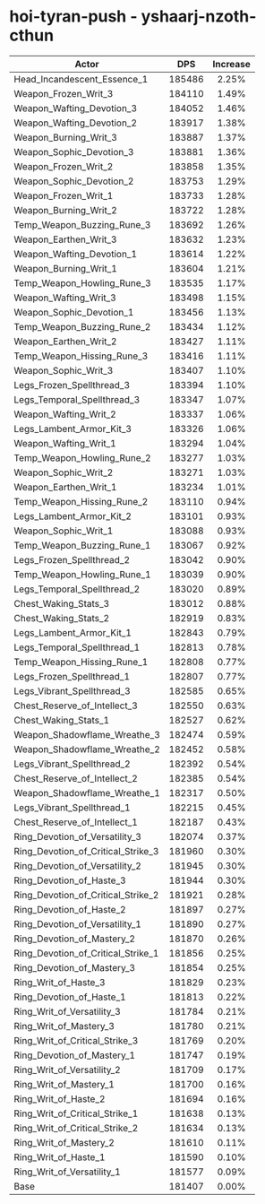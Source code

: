 # hoi-tyran-push - yshaarj-nzoth-cthun
| Actor | DPS | Increase |
|---|:---:|:---:|
|Head_Incandescent_Essence_1|185486|2.25%|
|Weapon_Frozen_Writ_3|184110|1.49%|
|Weapon_Wafting_Devotion_3|184052|1.46%|
|Weapon_Wafting_Devotion_2|183917|1.38%|
|Weapon_Burning_Writ_3|183887|1.37%|
|Weapon_Sophic_Devotion_3|183881|1.36%|
|Weapon_Frozen_Writ_2|183858|1.35%|
|Weapon_Sophic_Devotion_2|183753|1.29%|
|Weapon_Frozen_Writ_1|183733|1.28%|
|Weapon_Burning_Writ_2|183722|1.28%|
|Temp_Weapon_Buzzing_Rune_3|183692|1.26%|
|Weapon_Earthen_Writ_3|183632|1.23%|
|Weapon_Wafting_Devotion_1|183614|1.22%|
|Weapon_Burning_Writ_1|183604|1.21%|
|Temp_Weapon_Howling_Rune_3|183535|1.17%|
|Weapon_Wafting_Writ_3|183498|1.15%|
|Weapon_Sophic_Devotion_1|183456|1.13%|
|Temp_Weapon_Buzzing_Rune_2|183434|1.12%|
|Weapon_Earthen_Writ_2|183427|1.11%|
|Temp_Weapon_Hissing_Rune_3|183416|1.11%|
|Weapon_Sophic_Writ_3|183407|1.10%|
|Legs_Frozen_Spellthread_3|183394|1.10%|
|Legs_Temporal_Spellthread_3|183347|1.07%|
|Weapon_Wafting_Writ_2|183337|1.06%|
|Legs_Lambent_Armor_Kit_3|183326|1.06%|
|Weapon_Wafting_Writ_1|183294|1.04%|
|Temp_Weapon_Howling_Rune_2|183277|1.03%|
|Weapon_Sophic_Writ_2|183271|1.03%|
|Weapon_Earthen_Writ_1|183234|1.01%|
|Temp_Weapon_Hissing_Rune_2|183110|0.94%|
|Legs_Lambent_Armor_Kit_2|183101|0.93%|
|Weapon_Sophic_Writ_1|183088|0.93%|
|Temp_Weapon_Buzzing_Rune_1|183067|0.92%|
|Legs_Frozen_Spellthread_2|183042|0.90%|
|Temp_Weapon_Howling_Rune_1|183039|0.90%|
|Legs_Temporal_Spellthread_2|183020|0.89%|
|Chest_Waking_Stats_3|183012|0.88%|
|Chest_Waking_Stats_2|182919|0.83%|
|Legs_Lambent_Armor_Kit_1|182843|0.79%|
|Legs_Temporal_Spellthread_1|182813|0.78%|
|Temp_Weapon_Hissing_Rune_1|182808|0.77%|
|Legs_Frozen_Spellthread_1|182807|0.77%|
|Legs_Vibrant_Spellthread_3|182585|0.65%|
|Chest_Reserve_of_Intellect_3|182550|0.63%|
|Chest_Waking_Stats_1|182527|0.62%|
|Weapon_Shadowflame_Wreathe_3|182474|0.59%|
|Weapon_Shadowflame_Wreathe_2|182452|0.58%|
|Legs_Vibrant_Spellthread_2|182392|0.54%|
|Chest_Reserve_of_Intellect_2|182385|0.54%|
|Weapon_Shadowflame_Wreathe_1|182317|0.50%|
|Legs_Vibrant_Spellthread_1|182215|0.45%|
|Chest_Reserve_of_Intellect_1|182187|0.43%|
|Ring_Devotion_of_Versatility_3|182074|0.37%|
|Ring_Devotion_of_Critical_Strike_3|181960|0.30%|
|Ring_Devotion_of_Versatility_2|181945|0.30%|
|Ring_Devotion_of_Haste_3|181944|0.30%|
|Ring_Devotion_of_Critical_Strike_2|181921|0.28%|
|Ring_Devotion_of_Haste_2|181897|0.27%|
|Ring_Devotion_of_Versatility_1|181890|0.27%|
|Ring_Devotion_of_Mastery_2|181870|0.26%|
|Ring_Devotion_of_Critical_Strike_1|181856|0.25%|
|Ring_Devotion_of_Mastery_3|181854|0.25%|
|Ring_Writ_of_Haste_3|181829|0.23%|
|Ring_Devotion_of_Haste_1|181813|0.22%|
|Ring_Writ_of_Versatility_3|181784|0.21%|
|Ring_Writ_of_Mastery_3|181780|0.21%|
|Ring_Writ_of_Critical_Strike_3|181769|0.20%|
|Ring_Devotion_of_Mastery_1|181747|0.19%|
|Ring_Writ_of_Versatility_2|181709|0.17%|
|Ring_Writ_of_Mastery_1|181700|0.16%|
|Ring_Writ_of_Haste_2|181694|0.16%|
|Ring_Writ_of_Critical_Strike_1|181638|0.13%|
|Ring_Writ_of_Critical_Strike_2|181634|0.13%|
|Ring_Writ_of_Mastery_2|181610|0.11%|
|Ring_Writ_of_Haste_1|181590|0.10%|
|Ring_Writ_of_Versatility_1|181577|0.09%|
|Base|181407|0.00%|
